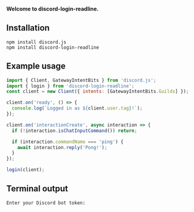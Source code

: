 **Welcome to discord-login-readline.**

## **Installation**
```
npm install discord.js
npm install discord-login-readline
```

## **Example usage**
```js
import { Client, GatewayIntentBits } from 'discord.js';
import { login } from 'discord-login-readline';
const client = new Client({ intents: [GatewayIntentBits.Guilds] });

client.on('ready', () => {
  console.log(`Logged in as ${client.user.tag}!`);
});

client.on('interactionCreate', async interaction => {
  if (!interaction.isChatInputCommand()) return;

  if (interaction.commandName === 'ping') {
    await interaction.reply('Pong!');
  }
});

login(client);
```

## **Terminal output**
```
Enter your Discord bot token: 
```